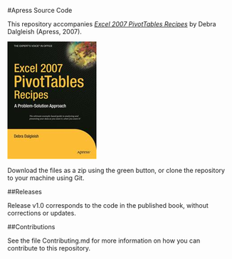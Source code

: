 #Apress Source Code

This repository accompanies [*Excel 2007 PivotTables Recipes*](http://www.apress.com/9781590599204) by Debra Dalgleish (Apress, 2007).

![Cover image](9781590599204.jpg)

Download the files as a zip using the green button, or clone the repository to your machine using Git.

##Releases

Release v1.0 corresponds to the code in the published book, without corrections or updates.

##Contributions

See the file Contributing.md for more information on how you can contribute to this repository.
